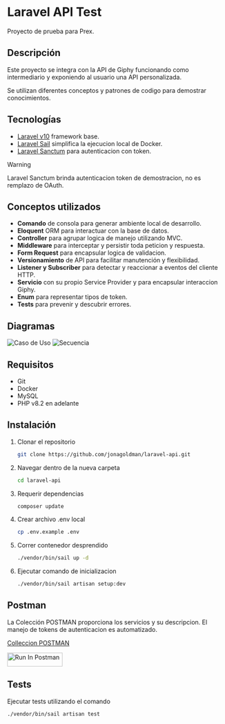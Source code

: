# Laravel API Test

Proyecto de prueba para Prex.

## Descripción
Este proyecto se integra con la API de Giphy funcionando como intermediario y exponiendo al usuario una API personalizada.

Se utilizan diferentes conceptos y patrones de codigo para demostrar conocimientos.

## Tecnologías
- [Laravel v10](https://laravel.com/docs/10.x) framework base.
- [Laravel Sail](https://laravel.com/docs/10.x/sail) simplifica la ejecucion local de Docker.
- [Laravel Sanctum](https://laravel.com/docs/10.x/sanctum) para autenticacion con token.

> [!WARNING]
> Laravel Sanctum brinda autenticacion token de demostracion, no es remplazo de OAuth.

## Conceptos utilizados
- **Comando** de consola para generar ambiente local de desarrollo.
- **Eloquent** ORM para interactuar con la base de datos.
- **Controller** para agrupar logica de manejo utilizando MVC.
- **Middleware** para interceptar y persistir toda peticion y respuesta.
- **Form Request** para encapsular logica de validacion.
- **Versionamiento** de API para facilitar manutención y flexibilidad.
- **Listener y Subscriber** para detectar y reaccionar a eventos del cliente HTTP.
- **Servicio** con su propio Service Provider y para encapsular interaccion Giphy.
- **Enum** para representar tipos de token.
- **Tests** para prevenir y descubrir errores.

## Diagramas
![Caso de Uso](https://i.ibb.co/yRTp5Rb/Caso-de-Uso.png)
![Secuencia](https://i.ibb.co/9y7754Q/Sequence-diagram.png)

## Requisitos
- Git
- Docker
- MySQL
- PHP v8.2 en adelante

## Instalación
1. Clonar el repositorio
    ```bash
    git clone https://github.com/jonagoldman/laravel-api.git
    ```
2. Navegar dentro de la nueva carpeta
    ```bash
    cd laravel-api
    ```
3. Requerir dependencias
    ```bash
    composer update
    ```
4. Crear archivo .env local
    ```bash
    cp .env.example .env
    ```
5. Correr contenedor desprendido
    ```bash
    ./vendor/bin/sail up -d
    ```
6. Ejecutar comando de inicializacion
    ```bash
    ./vendor/bin/sail artisan setup:dev
    ```

## Postman

La Colección POSTMAN proporciona los servicios y su descripcion. El manejo de tokens de autenticacion es automatizado.

[Colleccion POSTMAN](https://www.postman.com/orvital/workspace/playground/collection/252628-faf51f3a-07e1-4742-b1e9-9c94c1827af8?action=share&creator=252628&active-environment=252628-f4f23439-0187-47bc-95cb-081499ce0337)

[<img src="https://run.pstmn.io/button.svg" alt="Run In Postman" style="width: 128px; height: 32px;">](https://app.getpostman.com/run-collection/252628-faf51f3a-07e1-4742-b1e9-9c94c1827af8?action=collection%2Ffork&source=rip_markdown&collection-url=entityId%3D252628-faf51f3a-07e1-4742-b1e9-9c94c1827af8%26entityType%3Dcollection%26workspaceId%3Da148ecd2-f327-4d92-ab3c-9d980895129c#?env%5BLocal%5D=W3sia2V5IjoiYXBpX3VybCIsInZhbHVlIjoibG9jYWxob3N0L2FwaS92MSIsImVuYWJsZWQiOnRydWUsInR5cGUiOiJkZWZhdWx0Iiwic2Vzc2lvblZhbHVlIjoibG9jYWxob3N0L2FwaS92MSIsInNlc3Npb25JbmRleCI6MH0seyJrZXkiOiJhdXRoLXRva2VuIiwidmFsdWUiOiIiLCJlbmFibGVkIjp0cnVlLCJ0eXBlIjoic2VjcmV0Iiwic2Vzc2lvblZhbHVlIjoibnVsbCIsInNlc3Npb25JbmRleCI6MX1d)

## Tests

Ejecutar tests utilizando el comando

```bash
./vendor/bin/sail artisan test
```
